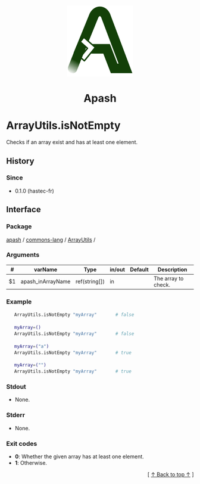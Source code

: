 
<div align='center' id='apash-top'>
  <a href='https://github.com/hastec-fr/apash'>
    <img alt='apash-logo' src='../../../../../../assets/apash-logo.svg'/>
  </a>

  # Apash
</div>


# ArrayUtils.isNotEmpty
Checks if an array exist and has at least one element.

## History
### Since
  * 0.1.0 (hastec-fr)

## Interface
### Package
<!-- apash.packageBegin -->
[apash](../../../apash.md) / [commons-lang](../../commons-lang.md) / [ArrayUtils](../ArrayUtils.md) / 
<!-- apash.packageEnd -->

### Arguments
 | #      | varName        | Type          | in/out   | Default    | Description                          |
 |--------|----------------|---------------|----------|------------|--------------------------------------|
 | $1     | apash_inArrayName    | ref(string[]) | in       |            | The array to check.                  |

### Example
 ```bash
    ArrayUtils.isNotEmpty "myArray"       # false

    myArray=()
    ArrayUtils.isNotEmpty "myArray"       # false

    myArray=("a")
    ArrayUtils.isNotEmpty "myArray"       # true 

    myArray=("")
    ArrayUtils.isNotEmpty "myArray"       # true 
 ```

### Stdout
  * None.
### Stderr
  * None.

### Exit codes
  * **0**: Whether the given array has at least one element.
  * **1**: Otherwise.

  <div align='right'>[ <a href='#apash-top'>↑ Back to top ↑</a> ]</div>

